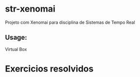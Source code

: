 # str-xenomai
Projeto com Xenomai para disciplina de Sistemas de Tempo Real

## Usage:
  Virtual Box

# Exercicios resolvidos
